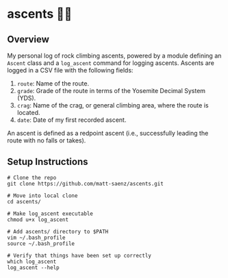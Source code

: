 # ascents :climbing_man:

## Overview

My personal log of rock climbing ascents, powered by a module defining an `Ascent` class and a `log_ascent` command for logging ascents. Ascents are logged in a CSV file with the following fields:

1. `route`: Name of the route.
2. `grade`: Grade of the route in terms of the Yosemite Decimal System (YDS).
3. `crag`: Name of the crag, or general climbing area, where the route is located.
4. `date`: Date of my first recorded ascent.

An ascent is defined as a redpoint ascent (i.e., successfully leading the route with no falls or takes).

## Setup Instructions

```shell
# Clone the repo
git clone https://github.com/matt-saenz/ascents.git

# Move into local clone
cd ascents/

# Make log_ascent executable
chmod u+x log_ascent

# Add ascents/ directory to $PATH
vim ~/.bash_profile
source ~/.bash_profile

# Verify that things have been set up correctly
which log_ascent
log_ascent --help
```
